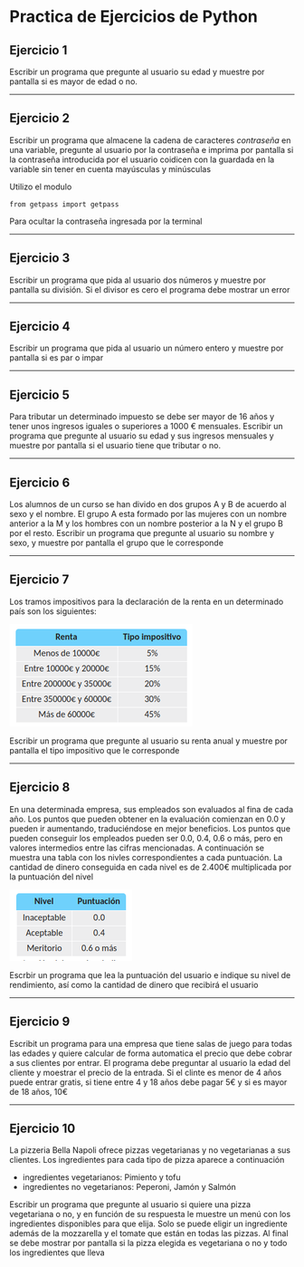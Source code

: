 # Practica de Ejercicios de Python 

## Ejercicio 1 
Escribir un programa que pregunte al usuario su edad y muestre por pantalla si es mayor de edad o no.

___

## Ejercicio 2

Escribir un programa que almacene la cadena de
caracteres *contraseña* en una variable, pregunte al usuario por la contraseña e imprima por pantalla si la contraseña introducida por el usuario coidicen con la guardada en la variable sin tener en cuenta mayúsculas y minúsculas

Utilizo el modulo 

~~~
from getpass import getpass
~~~

Para ocultar la contraseña ingresada por la terminal

___

## Ejercicio 3

Escribir un programa que pida al usuario dos números y muestre por pantalla su división. Si el divisor es cero el programa debe mostrar un error 

___

## Ejercicio 4

Escribir un programa que pida al usuario un número entero y muestre por pantalla si es par o impar 

___

## Ejercicio 5

Para tributar un determinado impuesto se debe ser mayor de 16 años y tener unos ingresos iguales o superiores a 1000 € mensuales. Escribir un programa que pregunte al usuario su edad y sus ingresos mensuales y muestre por pantalla si el usuario tiene que tributar o no.

___

## Ejercicio 6

Los alumnos de un curso se han divido en dos grupos A y B de acuerdo al sexo y el nombre. El grupo A esta formado por las mujeres con un nombre anterior a la M  y los hombres con un nombre posterior a la N y el grupo B por el resto. Escribir un programa que pregunte al usuario su nombre y sexo, y muestre por pantalla el grupo que le corresponde


___
## Ejercicio 7 

Los tramos impositivos para la declaración de la renta en un determinado país son los siguientes:

![Impuestos en los paises ejemplo](./impuestos.png)

Escribir un programa que pregunte al usuario su renta anual y muestre por pantalla el tipo impositivo que le corresponde

___
## Ejercicio 8

En una determinada empresa, sus empleados son evaluados al fina de cada año. Los puntos que pueden obtener en la evaluación comienzan en 0.0 y pueden ir aumentando, traduciéndose en mejor beneficios. Los puntos que pueden conseguir los empleados pueden ser 0.0, 0.4, 0.6 o más, pero en valores intermedios entre las cifras mencionadas. A continuación se muestra una tabla con los nivles correspondientes a cada puntuación. La cantidad de dinero conseguida en cada nivel es de 2.400€ multiplicada por la puntuación del nivel


![Ejercicio 8 tabla de puntuación](./ejercicio_8.png)

Escrbir un programa que lea la puntuación del usuario e indique su nivel de rendimiento, así como la cantidad de dinero que recibirá el usuario

___
## Ejercicio 9 

Escribit un programa para una empresa que tiene salas de juego para todas las edades y quiere calcular de forma automatica el precio que debe cobrar a sus clientes por entrar. El programa debe preguntar al usuario la edad del cliente y moestrar el precio de la entrada. Si el clinte es menor de 4 años puede entrar gratis, si tiene entre 4 y 18 años debe pagar 5€ y si es mayor de 18 años, 10€

___
## Ejercicio 10

La pizzeria Bella Napoli ofrece pizzas vegetarianas y no vegetarianas a sus clientes. Los ingredientes para cada tipo de pizza aparece a continuación 

- ingredientes vegetarianos: Pimiento y tofu
- ingredientes no vegetarianos: Peperoni, Jamón y Salmón

Escribir un programa que pregunte al usuario si quiere una pizza vegetariana o no, y en función de su respuesta le muestre un menú con los ingredientes disponibles para que elija. Solo se puede eligir un ingrediente además de la mozzarella y el tomate que están en todas las pizzas. Al final se debe mostrar por pantalla si la pizza elegida es vegetariana o no y todo los ingredientes que lleva

